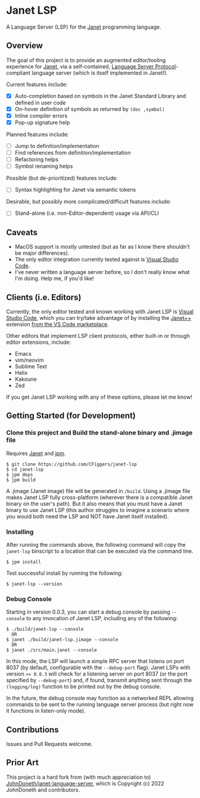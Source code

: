 # Janet LSP

A Language Server (LSP) for the [Janet](https://janet-lang.org) programming language.

## Overview

The goal of this project is to provide an augmented editor/tooling experience for [Janet](https://janet-lang.org), via a self-contained, [Language Server Protocol](https://microsoft.github.io/language-server-protocol/)-compliant language server (which is itself implemented in Janet!).

Current features include:

- [x] Auto-completion based on symbols in the Janet Standard Library and defined in user code
- [x] On-hover definition of symbols as returned by `(doc ,symbol)`
- [x] Inline compiler errors
- [x] Pop-up signature help 

Planned features include:

- [ ] Jump to definition/implementation
- [ ] Find references from definition/implementation
- [ ] Refactoring helps
- [ ] Symbol renaming helps

Possible (but de-prioritized) features include:

- [ ] Syntax highlighting for Janet via semantic tokens

Desirable, but possibly more complicated/difficult features include:

- [ ] Stand-alone (i.e. non-Editor-dependent) usage via API/CLI

## Caveats

- MacOS support is _mostly_ untested (but as far as I know there shouldn't be major differences). 
- The only editor integration currently tested against is [Visual Studio Code](https://code.visualstudio.com/).
- I've never written a language server before, so I don't really know what I'm doing. Help me, if you'd like!

## Clients (i.e. Editors)

Currently, the only editor tested and known working with Janet LSP is [Visual Studio Code](https://code.visualstudio.com/), which you can try/take advantage of by installing the [Janet++](https://github.com/CFiggers/vscode-janet-plus-plus) extension [from the VS Code marketplace](https://marketplace.visualstudio.com/items?itemName=CalebFiggers.vscode-janet-plus-plus).

Other editors that implement LSP client protocols, either built-in or through editor extensions, include:

- Emacs
- vim/neovim
- Sublime Text
- Helix
- Kakoune
- Zed

If you get Janet LSP working with any of these options, please let me know!

## Getting Started (for Development)

### Clone this project and Build the stand-alone binary and .jimage file

Requires [Janet](https://github.com/janet-lang/janet) and [jpm](https://github.com/janet-lang/jpm).

```shell
$ git clone https://github.com/CFiggers/janet-lsp
$ cd janet-lsp
$ jpm deps
$ jpm build
```

A .jimage (Janet image) file will be generated in `/build`. Using a .jimage file makes Janet LSP fully cross-platform (wherever there is a compatible Janet binary on the user's path). But it also means that you must have a Janet binary to use Janet LSP (this author struggles to imagine a scenario where you would both need the LSP and NOT have Janet itself installed).

### Installing

After running the commands above, the following command will copy the `janet-lsp` binscript to a location that can be executed via the command line.

```shell
$ jpm install
```

Test successful install by running the following:

```shell
$ janet-lsp --version
```

### Debug Console

Starting in version 0.0.3, you can start a debug console by passing `--console` to any invocation of Janet LSP, including any of the following:

```console
$ ./build/janet-lsp --console
  OR
$ janet ./build/janet-lsp.jimage --console
  OR
$ janet ./src/main.janet --console
```

In this mode, the LSP will launch a simple RPC server that listens on port 8037 (by default, configurable with the `--debug-port` flag). Janet LSPs with version `>= 0.0.3` will check for a listening server on port 8037 (or the port specified by `--debug-port`) and, if found, transmit anything sent through the `(logging/log)` function to be printed out by the debug console.

In the future, the debug console may function as a networked REPL allowing commands to be sent to the running language server process (but right now it functions in listen-only mode).

## Contributions

Issues and Pull Requests welcome.

## Prior Art

This project is a hard fork from (with much appreciation to) [JohnDoneth/janet-language-server](https://github.com/JohnDoneth/janet-language-server), which is Copyright (c) 2022 JohnDoneth and contributors.
